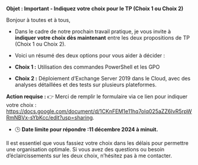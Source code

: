 **Objet : Important - Indiquez votre choix pour le TP (Choix 1 ou Choix 2)**

Bonjour à toutes et à tous,

- Dans le cadre de notre prochain travail pratique, je vous invite à **indiquer votre choix dès maintenant** entre les deux propositions de TP (Choix 1 ou Choix 2). 
- Voici un résumé des deux options pour vous aider à décider :

- **Choix 1 :** Utilisation des commandes PowerShell et les GPO 
- **Choix 2 :** Déploiement d’Exchange Server 2019 dans le Cloud, avec des analyses détaillées et des tests sur plusieurs plateformes.

**Action requise :**
👉 Merci de remplir le formulaire via ce lien pour indiquer votre choix : https://docs.google.com/document/d/1CKnFEM1e11hq7oIq025aZZ6IvR5rpWRmNBVx-sYbKcc/edit?usp=sharing.

- 🕒 **Date limite pour répondre :11 décembre 2024 à minuit.**

Il est essentiel que vous fassiez votre choix dans les délais pour permettre une organisation optimale. 
Si vous avez des questions ou besoin d’éclaircissements sur les deux choix, n’hésitez pas à me contacter.


  
